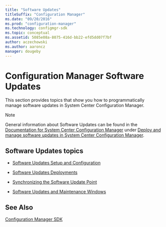 ```yaml
---
title: "Software Updates"
titleSuffix: "Configuration Manager"
ms.date: "09/20/2016"
ms.prod: "configuration-manager"
ms.technology: configmgr-sdk
ms.topic: conceptual
ms.assetid: 5085e08a-8075-416d-bb22-efd5dd07f7bf
author: aczechowski
ms.author: aaroncz
manager: dougeby
---
```

# Configuration Manager Software Updates
This section provides topics that show you how to programmatically manage software updates in System Center Configuration Manager.  

> [!NOTE]
>  General information about Software Updates can be found in the [Documentation for System Center Configuration Manager](https://technet.microsoft.com/en-us/library/mt346023.aspx) under [Deploy and manage software updates in System Center Configuration Manager](https://technet.microsoft.com/en-us/library/mt634340.aspx).  

## Software Updates topics  

-   [Software Updates Setup and Configuration](../../develop/sum/software-updates-setup-and-configuration.md)  

-   [Software Updates Deployments](../../develop/sum/software-updates-deployments.md)  

-   [Synchronizing the Software Update Point](../../develop/sum/synchronizing-the-software-update-point.md)  

-   [Software Updates and Maintenance Windows](../../develop/sum/software-updates-and-maintenance-windows.md)  

## See Also  
 [Configuration Manager SDK](../../develop/core/misc/system-center-configuration-manager-sdk.md)
